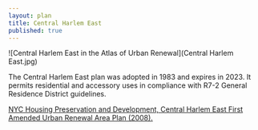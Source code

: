 ```yaml
---
layout: plan
title: Central Harlem East
published: true
---
```


![Central Harlem East in the Atlas of Urban Renewal](Central Harlem East.jpg)

The Central Harlem East plan was adopted in 1983 and expires in 2023. It permits residential and accessory uses in compliance with R7-2 General Residence District guidelines.

[NYC Housing Preservation and Development, Central Harlem East First Amended Urban Renewal Area Plan (2008).](https://www.nyc.gov/assets/hpd/downloads/pdfs/services/central-harlem-east-first-amended-urp.pdf)
